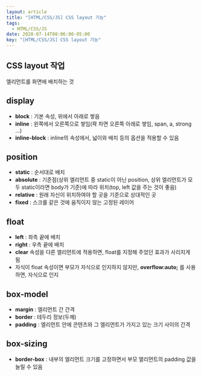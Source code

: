 ```yaml
---
layout: article
title: "[HTML/CSS/JS] CSS layout 기능"
tags:
  - HTML/CSS/JS
date: 2020-07-14T08:06:00-05:00
key: "[HTML/CSS/JS] CSS layout 기능"
---
```


## CSS layout 작업

엘리먼트를 화면에 배치하는 것

<!--more-->

## display

- **block** : 기본 속성, 위에서 아래로 쌓음
- **inline** : 왼쪽에서 오른쪽으로 쌓임(꽉 차면 오른쪽 아래로 쌓임, span, a, strong ...)
- **inline-block** : inline의 속성에서, 넓이와 배치 등의 옵션을 적용할 수 있음

## position

- **static** : 순서대로 배치
- **absolute** : 기준점(상위 엘리먼트 중 static이 아닌 position, 상위 엘리먼트가 모두 static이라면 body가 기준)에 따라 위치(top, left 값을 주는 것이 좋음)
- **relative** : 원래 자신이 위치하여야 할 곳을 기준으로 상대적인 곳
- **fixed** : 스크롤 같은 것에 움직이지 않는 고정된 레이어

## float

- **left** : 좌측 끝에 배치
- **right** : 우측 끝에 배치
- **clear** 속성을 다른 엘리먼트에 적용하면, float를 지정해 주었던 효과가 사리지게 됨
- 자식이 float 속성이면 부모가 자식으로 인지하지 않지만, **overflow:auto;** 를 사용하면, 자식으로 인지

## box-model

- **margin** : 엘리먼트 간 간격
- **border** : 테두리 정보(두께)
- **padding** : 엘리먼트 안에 콘텐츠와 그 엘리먼트가 가지고 있는 크기 사이의 간격

## box-sizing

- **border-box** : 내부의 엘리먼트 크기를 고정하면서 부모 엘리먼트의 padding 값을 늘릴 수 있음

